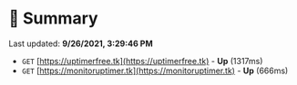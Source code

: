 # 📖 Summary
Last updated: **9/26/2021, 3:29:46 PM**

- `GET` [https://uptimerfree.tk](https://uptimerfree.tk) - **Up** (1317ms)
- `GET` [https://monitoruptimer.tk](https://monitoruptimer.tk) - **Up** (666ms)
